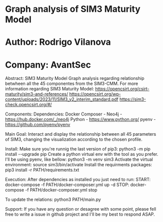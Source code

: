 # Graph analysis of SIM3 Maturity Model
# Author: Rodrigo Vilanova
# Company: AvantSec

Abstract:
  SIM3 Maturity Model Graph analysis regarding relationship betwheen all the 45 componentes from the SIM3-CMM.
  For more information regarding SIM3 Maturity Model:
    https://opencsirt.org/csirt-maturity/sim3-and-references/
    https://opencsirt.org/wp-content/uploads/2023/11/SIM3_v2_interim_standard.pdf
    https://sim3-check.opencsirt.org/#/

Components:
  Dependencies:
    Docker Composer - 
    Neo4j           - https://hub.docker.com/_/neo4j 
    Python          - https://www.python.org/
    pyenv           - https://github.com/pyenv/pyenv
    
Main Goal:
  Interact and display the relationship between all 45 parameters of SIM3, changing the visualization according to the chosen profile.

Install:
  Make sure you're runnig the last version of pip3:
    python3 -m pip install --upgrade pip
  Create a python virtual env with the tool as you prefer. I'll be using pyenv, like bellow:
    python3 -m venv sim3
  Activate the virtual environment:
    source sim3/bin/activate
  Install the requirments packages:
    pip3 install -r PATH/requirements.txt


Execution:
  After dependencies as installed you just need to run:
    START:
      docker-compose -f PATH/docker-composer.yml up -d 
    STOP:
      docker-compose -f PATH/docker-composer.yml stop

  To update the relations:
    python3 PATH/main.py

  
Support:
  If you have any question or desagree with some point, please fell free to write a issue in github project and I'll be my best to respond ASAP.